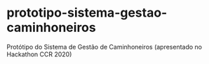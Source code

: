 # prototipo-sistema-gestao-caminhoneiros
Protótipo do Sistema de Gestão de Caminhoneiros (apresentado no Hackathon CCR 2020)
